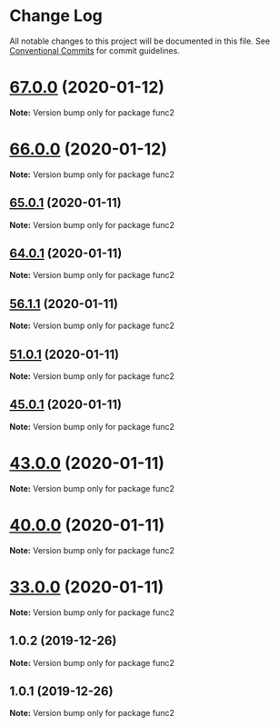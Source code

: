 # Change Log

All notable changes to this project will be documented in this file.
See [Conventional Commits](https://conventionalcommits.org) for commit guidelines.

# [67.0.0](https://github.com/yurikrupniktools/client-apps/compare/func2@66.0.0...func2@67.0.0) (2020-01-12)

**Note:** Version bump only for package func2





# [66.0.0](https://github.com/yurikrupniktools/client-apps/compare/func2@65.0.1...func2@66.0.0) (2020-01-12)

**Note:** Version bump only for package func2





## [65.0.1](https://github.com/yurikrupniktools/client-apps/compare/func2@64.0.1...func2@65.0.1) (2020-01-11)

**Note:** Version bump only for package func2





## [64.0.1](https://github.com/yurikrupniktools/client-apps/compare/func2@56.1.1...func2@64.0.1) (2020-01-11)

**Note:** Version bump only for package func2





## [56.1.1](https://github.com/yurikrupniktools/client-apps/compare/func2@51.0.1...func2@56.1.1) (2020-01-11)

**Note:** Version bump only for package func2





## [51.0.1](https://github.com/yurikrupniktools/client-apps/compare/func2@45.0.1...func2@51.0.1) (2020-01-11)

**Note:** Version bump only for package func2





## [45.0.1](https://github.com/yurikrupniktools/client-apps/compare/func2@43.0.0...func2@45.0.1) (2020-01-11)

**Note:** Version bump only for package func2





# [43.0.0](https://github.com/yurikrupniktools/client-apps/compare/func2@40.0.0...func2@43.0.0) (2020-01-11)

**Note:** Version bump only for package func2





# [40.0.0](https://github.com/yurikrupniktools/client-apps/compare/func2@33.0.0...func2@40.0.0) (2020-01-11)

**Note:** Version bump only for package func2





# [33.0.0](https://github.com/yurikrupniktools/client-apps/compare/func2@15.0.0...func2@33.0.0) (2020-01-11)

**Note:** Version bump only for package func2





## 1.0.2 (2019-12-26)

**Note:** Version bump only for package func2





## 1.0.1 (2019-12-26)

**Note:** Version bump only for package func2
